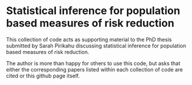 # Statistical inference for population based measures of risk reduction

This collection of code acts as supporting material to the PhD thesis submitted by Sarah Pirikahu discussing statistical inference for population based measures of risk reduction. 

The author is more than happy for others to use this code, but asks that either the corresponding papers listed within each collection of code are cited or this github page itself. 